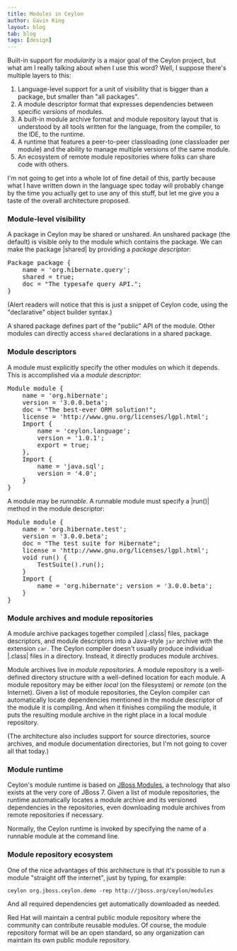 ```yaml
---
title: Modules in Ceylon
author: Gavin King
layout: blog
tab: blog
tags: [design]
---
```

Built-in support for *modularity* is a major goal of the Ceylon project, but what am I really 
talking about when I use this word? Well, I suppose there's multiple layers to this:

1. Language-level support for a unit of visibility that is bigger than a package, but smaller 
   than "all packages".
1. A module descriptor format that expresses dependencies between specific 
   *versions* of modules.
1. A built-in module archive format and module repository layout that is understood by all 
   tools written for the language, from the compiler, to the IDE, to the runtime.
1. A runtime that features a peer-to-peer classloading (one classloader per module) and the 
   ability to manage multiple versions of the same module.
1. An ecosystem of remote module repositories where folks can share code with others.

I'm not going to get into a whole lot of fine detail of this, partly because what I have written 
down in the language spec today will probably change by the time you actually get to use any of 
this stuff, but let me give you a taste of the overall architecture proposed.

### Module-level visibility

A package in Ceylon may be shared or unshared. An unshared package (the default) is visible 
only to the module which contains the package. We can make the package |shared| by providing 
a *package descriptor*:

<pre class="brush:ceylon">
Package package { 
    name = 'org.hibernate.query'; 
    shared = true; 
    doc = "The typesafe query API."; 
}
</pre>

(Alert readers will notice that this is just a snippet of Ceylon code, using the "declarative" 
object builder syntax.)

A shared package defines part of the "public" API of the module. Other modules can directly 
access `shared` declarations in a shared package.

### Module descriptors

A module must explicitly specify the other modules on which it depends. This is accomplished 
via a *module descriptor*:

<pre class="brush:ceylon">
Module module { 
    name = 'org.hibernate'; 
    version = '3.0.0.beta'; 
    doc = "The best-ever ORM solution!"; 
    license = 'http://www.gnu.org/licenses/lgpl.html'; 
    Import {
        name = 'ceylon.language'; 
        version = '1.0.1'; 
        export = true;
    }, 
    Import {
        name = 'java.sql'; 
        version = '4.0';
    }
}
</pre>

A module may be *runnable*. A runnable module must specify a |run()| method in the module descriptor:

<pre class="brush:ceylon">
Module module { 
    name = 'org.hibernate.test'; 
    version = '3.0.0.beta'; 
    doc = "The test suite for Hibernate";
    license = 'http://www.gnu.org/licenses/lgpl.html'; 
    void run() {
        TestSuite().run();
    } 
    Import {
        name = 'org.hibernate'; version = '3.0.0.beta';
    }
}
</pre>

### Module archives and module repositories

A module archive packages together compiled |.class| files, package descriptors, and module 
descriptors into a Java-style `jar` archive with the extension `car`. The Ceylon compiler 
doesn't usually produce individual |.class| files in a directory. Instead, it directly produces 
module archives.

Module archives live in *module repositories*. A module repository is a well-defined directory 
structure with a well-defined location for each module. A module repository may be either *local* 
(on the filesystem) or *remote* (on the Internet). Given a list of module repositories, 
the Ceylon compiler can automatically locate dependencies mentioned in the module descriptor of 
the module it is compiling. And when it finishes compiling the module, it puts the resulting module 
archive in the right place in a local module repository.

(The architecture also includes support for source directories, source archives, and module 
documentation directories, but I'm not going to cover all that today.)

### Module runtime

Ceylon's module runtime is based on [JBoss Modules](http://in.relation.to/Bloggers/ModularizedJavaWithJBossModules), 
a technology that also exists at the very core of JBoss 7. Given a list of module repositories, 
the runtime automatically locates a module archive and its versioned dependencies in the repositories, 
even downloading module archives from remote repositories if necessary.

Normally, the Ceylon runtime is invoked by specifying the name of a runnable module at the command line.

### Module repository ecosystem

One of the nice advantages of this architecture is that it's possible to run a module 
"straight off the internet", just by typing, for example:

    ceylon org.jboss.ceylon.demo -rep http://jboss.org/ceylon/modules

And all required dependencies get automatically downloaded as needed.

Red Hat will maintain a central public module repository where the community can contribute 
reusable modules. Of course, the module repository format will be an open standard, so any 
organization can maintain its own public module repository.
